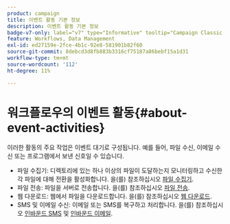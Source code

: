 ```yaml
---
product: campaign
title: 이벤트 활동 기본 정보
description: 이벤트 활동 기본 정보
badge-v7-only: label="v7" type="Informative" tooltip="Campaign Classic v7에만 적용"
feature: Workflows, Data Management
exl-id: ed27159e-2fce-4b1c-92e8-581901b82f60
source-git-commit: 8debcd3d8fb883b3316cf75187a86bebf15a1d31
workflow-type: tm+mt
source-wordcount: '112'
ht-degree: 11%

---
```


# 워크플로우의 이벤트 활동{#about-event-activities}



이러한 활동의 주요 작업은 이벤트 대기로 구성됩니다. 예를 들어, 파일 수신, 이메일 수신 또는 프로그램에서 보낸 신호일 수 있습니다.

* 파일 수집기: 디렉토리에 있는 하나 이상의 파일이 도달하는지 모니터링하고 수신한 각 파일에 대해 전환을 활성화합니다. 을(를) 참조하십시오 [파일 수집기](file-collector.md).
* 파일 전송: 파일을 서버로 전송합니다. 을(를) 참조하십시오 [파일 전송](file-transfer.md).
* 웹 다운로드: 웹에서 파일을 다운로드합니다. 을(를) 참조하십시오 [웹 다운로드](web-download.md).
* SMS 및 이메일 수신: 이메일 또는 SMS를 복구하고 처리합니다. 을(를) 참조하십시오 [인바운드 SMS](inbound-sms.md) 및 [인바운드 이메일](inbound-emails.md).
